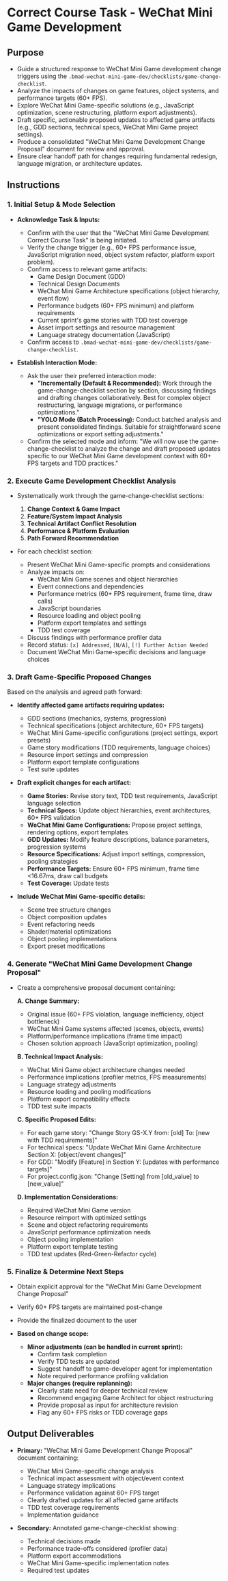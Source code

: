 # Correct Course Task - WeChat Mini Game Development

## Purpose

- Guide a structured response to WeChat Mini Game development change triggers using the `.bmad-wechat-mini-game-dev/checklists/game-change-checklist`.
- Analyze the impacts of changes on game features, object systems, and performance targets (60+ FPS).
- Explore WeChat Mini Game-specific solutions (e.g., JavaScript optimization, scene restructuring, platform export adjustments).
- Draft specific, actionable proposed updates to affected game artifacts (e.g., GDD sections, technical specs, WeChat Mini Game project settings).
- Produce a consolidated "WeChat Mini Game Development Change Proposal" document for review and approval.
- Ensure clear handoff path for changes requiring fundamental redesign, language migration, or architecture updates.

## Instructions

### 1. Initial Setup & Mode Selection

- **Acknowledge Task & Inputs:**
  - Confirm with the user that the "WeChat Mini Game Development Correct Course Task" is being initiated.
  - Verify the change trigger (e.g., 60+ FPS performance issue, JavaScript migration need, object system refactor, platform export problem).
  - Confirm access to relevant game artifacts:
    - Game Design Document (GDD)
    - Technical Design Documents
    - WeChat Mini Game Architecture specifications (object hierarchy, event flow)
    - Performance budgets (60+ FPS minimum) and platform requirements
    - Current sprint's game stories with TDD test coverage
    - Asset import settings and resource management
    - Language strategy documentation (JavaScript)
  - Confirm access to `.bmad-wechat-mini-game-dev/checklists/game-change-checklist`.

- **Establish Interaction Mode:**
  - Ask the user their preferred interaction mode:
    - **"Incrementally (Default & Recommended):** Work through the game-change-checklist section by section, discussing findings and drafting changes collaboratively. Best for complex object restructuring, language migrations, or performance optimizations."
    - **"YOLO Mode (Batch Processing):** Conduct batched analysis and present consolidated findings. Suitable for straightforward scene optimizations or export setting adjustments."
  - Confirm the selected mode and inform: "We will now use the game-change-checklist to analyze the change and draft proposed updates specific to our WeChat Mini Game development context with 60+ FPS targets and TDD practices."

### 2. Execute Game Development Checklist Analysis

- Systematically work through the game-change-checklist sections:
  1. **Change Context & Game Impact**
  2. **Feature/System Impact Analysis**
  3. **Technical Artifact Conflict Resolution**
  4. **Performance & Platform Evaluation**
  5. **Path Forward Recommendation**

- For each checklist section:
  - Present WeChat Mini Game-specific prompts and considerations
  - Analyze impacts on:
    - WeChat Mini Game scenes and object hierarchies
    - Event connections and dependencies
    - Performance metrics (60+ FPS requirement, frame time, draw calls)
    - JavaScript boundaries
    - Resource loading and object pooling
    - Platform export templates and settings
    - TDD test coverage
  - Discuss findings with performance profiler data
  - Record status: `[x] Addressed`, `[N/A]`, `[!] Further Action Needed`
  - Document WeChat Mini Game-specific decisions and language choices

### 3. Draft Game-Specific Proposed Changes

Based on the analysis and agreed path forward:

- **Identify affected game artifacts requiring updates:**
  - GDD sections (mechanics, systems, progression)
  - Technical specifications (object architecture, 60+ FPS targets)
  - WeChat Mini Game-specific configurations (project settings, export presets)
  - Game story modifications (TDD requirements, language choices)
  - Resource import settings and compression
  - Platform export template configurations
  - Test suite updates

- **Draft explicit changes for each artifact:**
  - **Game Stories:** Revise story text, TDD test requirements, JavaScript language selection
  - **Technical Specs:** Update object hierarchies, event architectures, 60+ FPS validation
  - **WeChat Mini Game Configurations:** Propose project settings, rendering options, export templates
  - **GDD Updates:** Modify feature descriptions, balance parameters, progression systems
  - **Resource Specifications:** Adjust import settings, compression, pooling strategies
  - **Performance Targets:** Ensure 60+ FPS minimum, frame time <16.67ms, draw call budgets
  - **Test Coverage:** Update tests

- **Include WeChat Mini Game-specific details:**
  - Scene tree structure changes
  - Object composition updates
  - Event refactoring needs
  - Shader/material optimizations
  - Object pooling implementations
  - Export preset modifications

### 4. Generate "WeChat Mini Game Development Change Proposal"

- Create a comprehensive proposal document containing:

  **A. Change Summary:**
  - Original issue (60+ FPS violation, language inefficiency, object bottleneck)
  - WeChat Mini Game systems affected (scenes, objects, events)
  - Platform/performance implications (frame time impact)
  - Chosen solution approach (JavaScript optimization, pooling)

  **B. Technical Impact Analysis:**
  - WeChat Mini Game object architecture changes needed
  - Performance implications (profiler metrics, FPS measurements)
  - Language strategy adjustments
  - Resource loading and pooling modifications
  - Platform export compatibility effects
  - TDD test suite impacts

  **C. Specific Proposed Edits:**
  - For each game story: "Change Story GS-X.Y from: [old] To: [new with TDD requirements]"
  - For technical specs: "Update WeChat Mini Game Architecture Section X: [object/event changes]"
  - For GDD: "Modify [Feature] in Section Y: [updates with performance targets]"
  - For project.config.json: "Change [Setting] from [old_value] to [new_value]"

  **D. Implementation Considerations:**
  - Required WeChat Mini Game version
  - Resource reimport with optimized settings
  - Scene and object refactoring requirements
  - JavaScript performance optimization needs
  - Object pooling implementation
  - Platform export template testing
  - TDD test updates (Red-Green-Refactor cycle)

### 5. Finalize & Determine Next Steps

- Obtain explicit approval for the "WeChat Mini Game Development Change Proposal"
- Verify 60+ FPS targets are maintained post-change
- Provide the finalized document to the user

- **Based on change scope:**
  - **Minor adjustments (can be handled in current sprint):**
    - Confirm task completion
    - Verify TDD tests are updated
    - Suggest handoff to game-developer agent for implementation
    - Note required performance profiling validation
  - **Major changes (require replanning):**
    - Clearly state need for deeper technical review
    - Recommend engaging Game Architect for object restructuring
    - Provide proposal as input for architecture revision
    - Flag any 60+ FPS risks or TDD coverage gaps

## Output Deliverables

- **Primary:** "WeChat Mini Game Development Change Proposal" document containing:
  - WeChat Mini Game-specific change analysis
  - Technical impact assessment with object/event context
  - Language strategy implications
  - Performance validation against 60+ FPS target
  - Clearly drafted updates for all affected game artifacts
  - TDD test coverage requirements
  - Implementation guidance

- **Secondary:** Annotated game-change-checklist showing:
  - Technical decisions made
  - Performance trade-offs considered (profiler data)
  - Platform export accommodations
  - WeChat Mini Game-specific implementation notes
  - Required test updates
```
